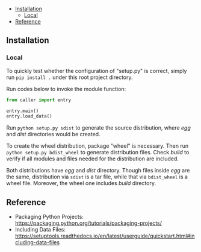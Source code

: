 
- [Installation](#installation)
    - [Local](#local)
- [Reference](#reference)

## Installation

### Local

To quickly test whether the configuration of "setup.py" is correct, simply run `pip install .` under this root
project directory.

Run codes below to invoke the module function:
```py
from caller import entry

entry.main()
entry.load_data()
```

Run `python setup.py sdist` to generate the source distribution, where _egg_ and _dist_ directories would be created.

To create the wheel distribution, package "wheel" is necessary. Then run `python setup.py bdist_wheel` to generate
distribution files. Check _build_ to verify if all modules and files needed for the distribution are included.

Both distributions have _egg_ and _dist_ directory. Though files inside _egg_ are the same, distribution via `sdist` is
a tar file, while that via `bdist_wheel` is a wheel file. Moreover, the wheel one includes _build_ directory.


## Reference

- Packaging Python Projects: https://packaging.python.org/tutorials/packaging-projects/
- Including Data Files: https://setuptools.readthedocs.io/en/latest/userguide/quickstart.html#including-data-files
